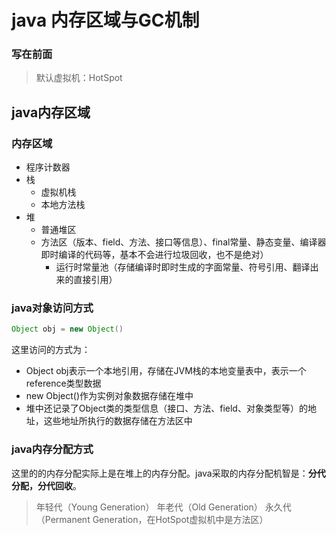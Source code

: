 # java 内存区域与GC机制

### 写在前面
> 默认虚拟机：HotSpot

## java内存区域
### 内存区域
- 程序计数器
- 栈
    - 虚拟机栈
    - 本地方法栈
- 堆
    - 普通堆区
    - 方法区（版本、field、方法、接口等信息）、final常量、静态变量、编译器即时编译的代码等，基本不会进行垃圾回收，也不是绝对）
        - 运行时常量池（存储编译时即时生成的字面常量、符号引用、翻译出来的直接引用）

    
### java对象访问方式

``` java
Object obj = new Object()
```
这里访问的方式为：
- Object obj表示一个本地引用，存储在JVM栈的本地变量表中，表示一个reference类型数据
- new Object()作为实例对象数据存储在堆中
- 堆中还记录了Object类的类型信息（接口、方法、field、对象类型等）的地址，这些地址所执行的数据存储在方法区中

### java内存分配方式
这里的的内存分配实际上是在堆上的内存分配。java采取的内存分配机智是：**分代分配，分代回收**。
> 年轻代（Young Generation）
> 年老代（Old Generation）
> 永久代（Permanent Generation，在HotSpot虚拟机中是方法区）